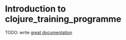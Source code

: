 # Introduction to clojure_training_programme

TODO: write [great documentation](http://jacobian.org/writing/what-to-write/)
